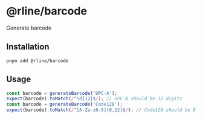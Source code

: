 # @rline/barcode

Generate barcode

## Installation

```shell
pnpm add @rline/barcode
```

## Usage

```typescript
const barcode = generateBarcode('UPC-A');
expect(barcode).toMatch(/^\d{12}$/); // UPC-A should be 12 digits
const barcode = generateBarcode('Code128');
expect(barcode).toMatch(/^[A-Za-z0-9]{8,12}$/); // Code128 should be 8-12 alphanumeric characters
```
